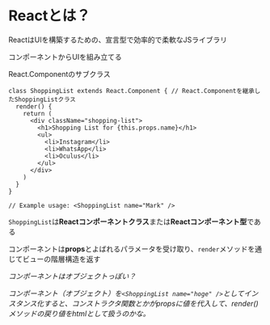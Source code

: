 # Reactとは？

ReactはUIを構築するための、宣言型で効率的で柔軟なJSライブラリ

コンポーネントからUIを組み立てる

React.Componentのサブクラス
```react
class ShoppingList extends React.Component { // React.Componentを継承したShoppingListクラス
  render() {
    return (
      <div className="shopping-list">
        <h1>Shopping List for {this.props.name}</h1>
        <ul>
          <li>Instagram</li>
          <li>WhatsApp</li>
          <li>Oculus</li>
        </ul>
      </div>
    )
  }
}

// Example usage: <ShoppingList name="Mark" />
```
```ShoppingList```は**Reactコンポーネントクラス**または**Reactコンポーネント型**である

コンポーネントは**props**とよばれるパラメータを受け取り、```render```メソッドを通じてビューの階層構造を返す

*コンポーネントはオブジェクトっぽい？*

*コンポーネント（オブジェクト）を```<ShoppingList name="hoge" />```としてインスタンス化すると、コンストラクタ関数とかがpropsに値を代入して、render()メソッドの戻り値をhtmlとして扱うのかな。*